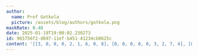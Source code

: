 ```yaml
---
author:
  name: Prof Gotkola
  picture: /assets/blog/authors/gotkola.png
maskRate: 0.48
date: 2025-01-19T19:00:02.230273
id: 965756f2-d697-11ef-b451-41234cb8625c
content: '[[3, 0, 0, 0, 2, 1, 6, 0, 8], [0, 0, 0, 0, 0, 3, 2, 7, 4], [8, 0, 0, 0, 0, 9, 0, 0, 0], [5, 9, 0, 8, 0, 0, 0, 1, 0], [0, 8, 4, 0, 7, 5, 3, 2, 6], [7, 0, 0, 0, 4, 2, 8, 0, 9], [0, 5, 9, 2, 0, 0, 7, 4, 3], [4, 0, 3, 6, 5, 7, 9, 0, 0], [0, 0, 8, 0, 9, 0, 0, 6, 1]]'
---
```

